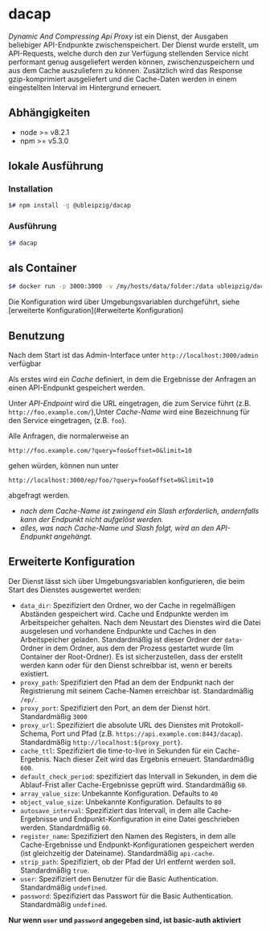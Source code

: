 # dacap

*Dynamic And Compressing Api Proxy* ist ein Dienst, der Ausgaben beliebiger API-Endpunkte zwischenspeichert. Der Dienst wurde erstellt, um API-Requests, welche durch den zur Verfügung stellenden Service nicht performant genug ausgeliefert werden können, zwischenzuspeichern und aus dem Cache auszuliefern zu können. Zusätzlich wird das Response gzip-komprimiert ausgeliefert und die Cache-Daten werden in einem eingestellten Interval im Hintergrund erneuert.

## Abhängigkeiten

* node >= v8.2.1
* npm >= v5.3.0

## lokale Ausführung

### Installation

```bash
$# npm install -g @ubleipzig/dacap
```
### Ausführung

``` bash
$# dacap
```

## als Container

```bash
$# docker run -p 3000:3000 -v /my/hosts/data/folder:/data ubleipzig/dacap
```

Die Konfiguration wird über Umgebungsvariablen durchgeführt, siehe [erweiterte Konfiguration](#erweiterte Konfiguration)

## Benutzung

Nach dem Start ist das Admin-Interface unter `http://localhost:3000/admin` verfügbar

Als erstes wird ein *Cache* definiert, in dem die Ergebnisse der Anfragen an einen API-Endpunkt gespeichert werden.

Unter *API-Endpoint* wird die URL eingetragen, die zum Service führt (z.B. `http://foo.example.com/`),Unter *Cache-Name* wird eine Bezeichnung für den Service eingetragen, (z.B. `foo`).

Alle Anfragen, die normalerweise an

`http://foo.example.com/?query=foo&offset=0&limit=10`

gehen würden, können nun unter

`http://localhost:3000/ep/foo/?query=foo&offset=0&limit=10`

abgefragt werden.

* *nach dem Cache-Name ist zwingend ein Slash erforderlich, andernfalls kann der Endpunkt nicht aufgelöst werden.*
* *alles, was nach Cache-Name und Slash folgt, wird an den API-Endpunkt angehängt.*

## Erweiterte Konfiguration

Der Dienst lässt sich über Umgebungsvariablen konfigurieren, die beim Start des Dienstes ausgewertet werden:

* `data_dir`: Spezifiziert den Ordner, wo der Cache in regelmäßigen Abständen gespeichert wird. Cache und Endpunkte werden im Arbeitspeicher gehalten. Nach dem Neustart des Dienstes wird die Datei ausgelesen und vorhandene Endpunkte und Caches in den Arbeitspeicher geladen. Standardmäßig ist dieser Ordner der `data`-Ordner in dem Ordner, aus dem der Prozess gestartet wurde (Im Container der Root-Ordner). Es ist sicherzustellen, dass der erstellt werden kann oder für den Dienst schreibbar ist, wenn er bereits existiert.
* `proxy_path`: Spezifiziert den Pfad an dem der Endpunkt nach der Registrierung mit seinem Cache-Namen erreichbar ist. Standardmäßig `/ep/`.
* `proxy_port`: Spezifiziert den Port, an dem der Dienst hört. Standardmäßig `3000`
* `proxy_url`: Spezifiziert die absolute URL des Dienstes mit Protokoll-Schema, Port und Pfad (z.B. `https://api.example.com:8443/dacap`). Standardmäßig `http://localhost:${proxy_port}`.
* `cache_ttl`: Spezifiziert die time-to-live in Sekunden für ein Cache-Ergebnis. Nach dieser Zeit wird das Ergebnis erneuert. Standardmäßig `600`.
* `default_check_period`: spezifiziert das Intervall in Sekunden, in dem die Ablauf-Frist aller Cache-Ergebnisse geprüft wird. Standardmäßig `60`.
* `array_value_size`: Unbekannte Konfiguration. Defaults to `40`
* `object_value_size`: Unbekannte Konfiguration. Defaults to `80`
* `autosave_interval`: Spezifiziert das Intervall, in dem alle Cache-Ergebnisse und Endpunkt-Konfiguration in eine Datei geschrieben werden. Standardmäßig `60`.
* `register_name`: Spezifiziert den Namen des Registers, in dem alle Cache-Ergebnisse und Endpunkt-Konfigurationen gespeichert werden (ist gleichzeitig der Dateiname). Standardmäßig `api-cache`.
* `strip_path`: Spezifiziert, ob der Pfad der Url entfernt werden soll. Standardmäßig `true`.
* `user`: Spezifiziert den Benutzer für die Basic Authentication. Standardmäßig `undefined`.
* `password`: Spezifiziert das Passwort für die Basic Authentication. Standardmäßig `undefined`.

**Nur wenn `user` und `password` angegeben sind, ist basic-auth aktiviert**